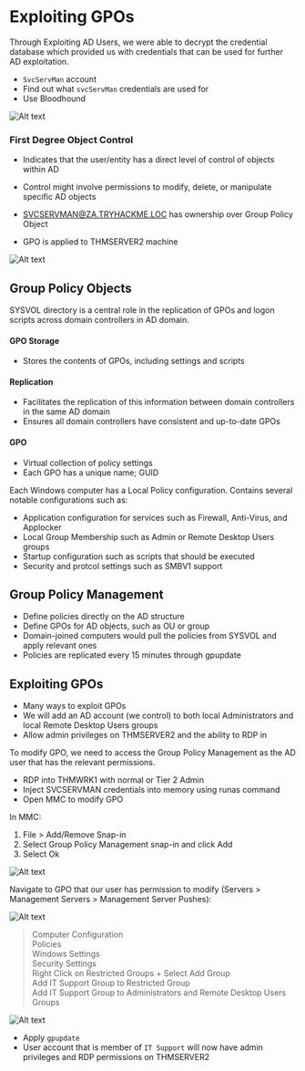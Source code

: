 # Exploiting GPOs
Through Exploiting AD Users, we were able to decrypt the credential database which provided us with credentials that can be used for further AD exploitation. 
- `SvcServMan` account
- Find out what `svcServMan` credentials are used for
- Use Bloodhound

![Alt text](<../../Images/svcSERVMAN account #1.png>)

### First Degree Object Control
- Indicates that the user/entity has a direct level of control of objects within AD
- Control might involve permissions to modify, delete, or manipulate specific AD objects

- SVCSERVMAN@ZA.TRYHACKME.LOC has ownership over Group Policy Object
- GPO is applied to THMSERVER2 machine

![Alt text](<../../Images/svcSERVMAN account #2.png>)

## Group Policy Objects
SYSVOL directory is a central role in the replication of GPOs and logon scripts across domain controllers in AD domain.  

#### GPO Storage
- Stores the contents of GPOs, including settings and scripts

#### Replication
- Facilitates the replication of this information between domain controllers in the same AD domain
- Ensures all domain controllers have consistent and up-to-date GPOs

#### GPO
- Virtual collection of policy settings
- Each GPO has a unique name; GUID

Each Windows computer has a Local Policy configuration. Contains several notable configurations such as:  
- Application configuration for services such as Firewall, Anti-Virus, and Applocker
- Local Group Membership such as Admin or Remote Desktop Users groups
- Startup configuration such as scripts that should be executed
- Security and protcol settings such as SMBV1 support

## Group Policy Management
- Define policies directly on the AD structure  
- Define GPOs for AD objects, such as OU or group  
- Domain-joined computers would pull the policies from SYSVOL and apply relevant ones  
- Policies are replicated every 15 minutes through gpupdate  

## Exploiting GPOs
- Many ways to exploit GPOs  
- We will add an AD account (we control) to both local Administrators and local Remote Desktop Users groups  
- Allow admin privileges on THMSERVER2 and the ability to RDP in  

To modify GPO, we need to access the Group Policy Management as the AD user that has the relevant permissions.  
- RDP into THMWRK1 with normal or Tier 2 Admin  
- Inject SVCSERVMAN credentials into memory using runas command  
- Open MMC to modify GPO  

In MMC:  
1. File > Add/Remove Snap-in  
2. Select Group Policy Management snap-in and click Add  
3. Select Ok

![Alt text](<../../Images/mmc #1.png>)

Navigate to GPO that our user has permission to modify (Servers > Management Servers > Management Server Pushes):

![Alt text](<../../Images/mmc #2.png>)

> Computer Configuration  
> Policies  
> Windows Settings  
> Security Settings  
> Right Click on Restricted Groups + Select Add Group  
> Add IT Support Group to Restricted Group  
> Add IT Support Group to Administrators and Remote Desktop Users Groups  

![Alt text](<../../Images/mmc #3.png>)

- Apply `gpupdate`
- User account that is member of `IT Support` will now have admin privileges and RDP permissions on THMSERVER2